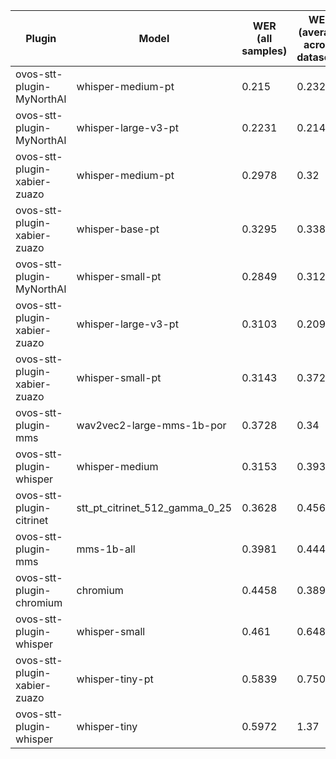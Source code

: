 |Plugin|Model|WER<br>(all samples)| WER<br>(average across datasets) | Damerau Similarity | Score |
|-----|-----|--------------------|----------------------------------|--------------------|-------|
| ovos-stt-plugin-MyNorthAI | whisper-medium-pt | 0.215 | 0.2322 | 0.8616 | 66.8934 |
| ovos-stt-plugin-MyNorthAI | whisper-large-v3-pt | 0.2231 | 0.2141 | 0.842 | 65.7992 |
| ovos-stt-plugin-xabier-zuazo | whisper-medium-pt | 0.2978 | 0.32 | 0.888 | 61.3739 |
| ovos-stt-plugin-xabier-zuazo | whisper-base-pt | 0.3295 | 0.3382 | 0.9048 | 60.2755 |
| ovos-stt-plugin-MyNorthAI | whisper-small-pt | 0.2849 | 0.312 | 0.8343 | 58.5341 |
| ovos-stt-plugin-xabier-zuazo | whisper-large-v3-pt | 0.3103 | 0.2096 | 0.7813 | 57.8218 |
| ovos-stt-plugin-xabier-zuazo | whisper-small-pt | 0.3143 | 0.3722 | 0.8673 | 56.9599 |
| ovos-stt-plugin-mms | wav2vec2-large-mms-1b-por | 0.3728 | 0.34 | 0.869 | 55.927 |
| ovos-stt-plugin-whisper | whisper-medium | 0.3153 | 0.3935 | 0.8546 | 55.176 |
| ovos-stt-plugin-citrinet | stt_pt_citrinet_512_gamma_0_25 | 0.3628 | 0.4562 | 0.8826 | 52.1175 |
| ovos-stt-plugin-mms | mms-1b-all | 0.3981 | 0.4447 | 0.8704 | 50.3624 |
| ovos-stt-plugin-chromium | chromium | 0.4458 | 0.3891 | 0.8302 | 48.3687 |
| ovos-stt-plugin-whisper | whisper-small | 0.461 | 0.6486 | 0.8153 | 36.2969 |
| ovos-stt-plugin-xabier-zuazo | whisper-tiny-pt | 0.5839 | 0.7507 | 0.7899 | 26.2804 |
| ovos-stt-plugin-whisper | whisper-tiny | 0.5972 | 1.37 | 0.8106 | 1.3298 |